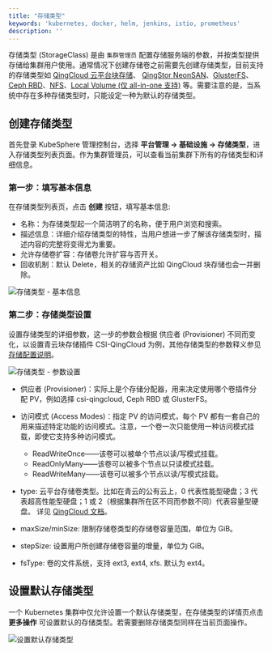 ```yaml
---
title: "存储类型"
keywords: 'kubernetes, docker, helm, jenkins, istio, prometheus'
description: ''
---
```


存储类型 (StorageClass) 是由 `集群管理员` 配置存储服务端的参数，并按类型提供存储给集群用户使用。通常情况下创建存储卷之前需要先创建存储类型，目前支持的存储类型如 [QingCloud 云平台块存储](https://www.qingcloud.com/products/volume/)、 [QingStor NeonSAN](https://www.qingcloud.com/products/qingstor-neonsan/)、[GlusterFS](https://www.gluster.org/)、[Ceph RBD](https://ceph.com/)、[NFS](https://kubernetes.io/docs/concepts/storage/volumes/#nfs)、[Local Volume (仅 all-in-one 支持)](https://kubernetes.io/docs/concepts/storage/volumes/#local) 等。需要注意的是，当系统中存在多种存储类型时，只能设定一种为默认的存储类型。

## 创建存储类型

首先登录 KubeSphere 管理控制台，选择 **平台管理 → 基础设施 → 存储类型**，进入存储类型列表页面。作为集群管理员，可以查看当前集群下所有的存储类型和详细信息。

### 第一步：填写基本信息

在存储类型列表页，点击 **创建** 按钮，填写基本信息:

- 名称：为存储类型起一个简洁明了的名称，便于用户浏览和搜索。
- 描述信息：详细介绍存储类型的特性，当用户想进一步了解该存储类型时，描述内容的完整将变得尤为重要。
- 允许存储卷扩容：存储卷允许扩容与否开关。
- 回收机制：默认 Delete，相关的存储资产比如 QingCloud 块存储也会一并删除。

![存储类型 - 基本信息](/ae-sc-basic.png)

### 第二步：存储类型设置

设置存储类型的详细参数，这一步的参数会根据 供应者 (Provisioner) 不同而变化，以设置青云块存储插件 CSI-QingCloud 为例，其他存储类型的参数释义参见 [存储配置说明](../../installation/storage-configuration)。

![存储类型 - 参数设置](/ae-sc-setting.png)

- 供应者 (Provisioner)：实际上是个存储分配器，用来决定使用哪个卷插件分配 PV，例如选择 csi-qingcloud, Ceph RBD 或 GlusterFS。

- 访问模式 (Access Modes)：指定 PV 的访问模式，每个 PV 都有一套自己的用来描述特定功能的访问模式。注意，一个卷一次只能使用一种访问模式挂载，即使它支持多种访问模式。
   - ReadWriteOnce——该卷可以被单个节点以读/写模式挂载。
   - ReadOnlyMany——该卷可以被多个节点以只读模式挂载。
   - ReadWriteMany——该卷可以被多个节点以读/写模式挂载。

- type: 云平台存储卷类型。比如在青云的公有云上，0 代表性能型硬盘；3 代表超高性能型硬盘；1 或 2（根据集群所在区不同而参数不同）代表容量型硬盘。 详见 [QingCloud 文档](https://docs.qingcloud.com/product/api/action/volume/create_volumes.html)。

- maxSize/minSize: 限制存储卷类型的存储卷容量范围，单位为 GiB。

- stepSize: 设置用户所创建存储卷容量的增量，单位为 GiB。

- fsType: 卷的文件系统，支持 ext3, ext4, xfs. 默认为 ext4。


## 设置默认存储类型

一个 Kubernetes 集群中仅允许设置一个默认存储类型，在存储类型的详情页点击 **更多操作** 可设置默认的存储类型。若需要删除存储类型同样在当前页面操作。

![设置默认存储类型](/ae-sc-default-setting.png)

